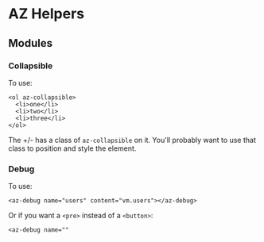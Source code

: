 # AZ Helpers

## Modules

### Collapsible
To use:
```
<ol az-collapsible>
  <li>one</li>
  <li>two</li>
  <li>three</li>
</ol>
```

The +/- has a class of `az-collapsible` on it. You'll probably want to use that class to position and style the element.

### Debug
To use:
```
<az-debug name="users" content="vm.users"></az-debug>
```
Or if you want a `<pre>` instead of a `<button>`:
```
<az-debug name=""
```
